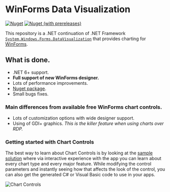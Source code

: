 # WinForms Data Visualization

[![Nuget](https://img.shields.io/nuget/v/WinForms.DataVisualization?style=flat-square)](https://www.nuget.org/packages/WinForms.DataVisualization/) 
[![Nuget (with prereleases)](https://img.shields.io/nuget/vpre/WinForms.DataVisualization)](https://www.nuget.org/packages/WinForms.DataVisualization#versions-body-tab)

This repository is a .NET continuation of .NET Framework [`System.Windows.Forms.DataVisualization`](https://github.com/dotnet/winforms-datavisualization) that provides charting for [WinForms](https://github.com/dotnet/winforms).

## What is done.
- .NET 6+ support.  
- **Full support of new WinForms designer.**  
- Lots of performance improvements.
- [Nuget package](https://www.nuget.org/packages/WinForms.DataVisualization/).  
- Small bugs fixes.

### Main differences from available free WinForms chart controls.

- Lots of customization options with wide designer support.
- Using of GDI+ graphics. *This is the killer feature when using charts over RDP.*

### Getting started with Chart Controls

The best way to learn about Chart Controls is by looking at the [sample solution](sample/ChartSamples) where via interactive experience with the app you can learn about every chart type and every major feature. While modifying the control parameters and instantly seeing how that affects the look of the control, you can also get the generated C# or Visual Basic code to use in your apps.

![Chart Controls](sample-screenshot.png)

